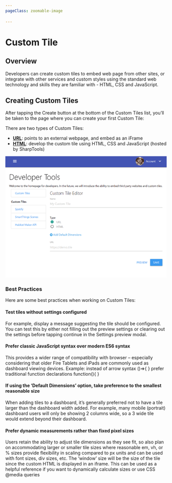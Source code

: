 ```yaml
---
pageClass: zoomable-image

---
```


# Custom Tile


## Overview
Developers can create custom tiles to embed web page from other sites, or integrate with other services and custom styles
using the standard web technology and skills they are familiar with - HTML, CSS and JavaScript.

## Creating Custom Tiles
After tapping the Create button at the bottom of the Custom Tiles list, you’ll be taken to the page where you can create your first Custom Tile:

There are two types of Custom Tiles:
* **[URL](./url)**: points to an external webpage, and embed as an iFrame
* **[HTML](./html)**: develop the custom tile using HTML, CSS and JavaScript (hosted by SharpTools)

<img src="../assets/creating_custom_tiles.png" alt="Select Custom Tile Type" class="zoomable-image" />


### Best Practices
Here are some best practices when working on Custom Tiles:

#### Test tiles without settings configured
For example, display a message suggesting the tile should be configured.
You can test this by either not filling out the preview settings or clearing out the settings before tapping continue in the Settings preview modal.

#### Prefer classic JavaScript syntax over modern ES6 syntax
This provides a wider range of compatibility with browser – especially considering that older Fire Tablets and iPads are commonly used as dashboard viewing devices.
Example: instead of arrow syntax ()=>{ } prefer traditional function declarations function(){ }

#### If using the ‘Default Dimensions’ option, take preference to the smallest reasonable size
When adding tiles to a dashboard, it’s generally preferred not to have a tile larger than the dashboard width added. For example, many mobile (portrait) dashboard users will only be showing 2 columns wide, so a 3 wide tile would extend beyond their dashboard.

#### Prefer dynamic measurements rather than fixed pixel sizes
Users retain the ability to adjust tile dimensions as they see fit, so also plan on accommodating larger or smaller tile sizes where reasonable
em, vh, or % sizes provide flexibility in scaling compared to px units and can be used with font sizes, div sizes, etc.
The ‘window’ size will be the size of the tile since the custom HTML is displayed in an iframe. This can be used as a helpful reference if you want to dynamically calculate sizes or use CSS @media queries
